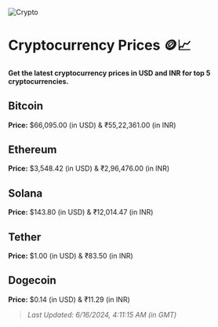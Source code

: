 
![Crypto](https://www.techguide.com.au/wp-content/uploads/2020/11/crypto3.jpeg)

# Cryptocurrency Prices 🪙📈

#### Get the latest cryptocurrency prices in USD and INR for top 5 cryptocurrencies.

## Bitcoin

**Price:** $66,095.00 (in USD) & ₹55,22,361.00 (in INR)

## Ethereum

**Price:** $3,548.42 (in USD) & ₹2,96,476.00 (in INR)

## Solana

**Price:** $143.80 (in USD) & ₹12,014.47 (in INR)

## Tether

**Price:** $1.00 (in USD) & ₹83.50 (in INR)

## Dogecoin

**Price:** $0.14 (in USD) & ₹11.29 (in INR)

> _Last Updated: 6/16/2024, 4:11:15 AM (in GMT)_
